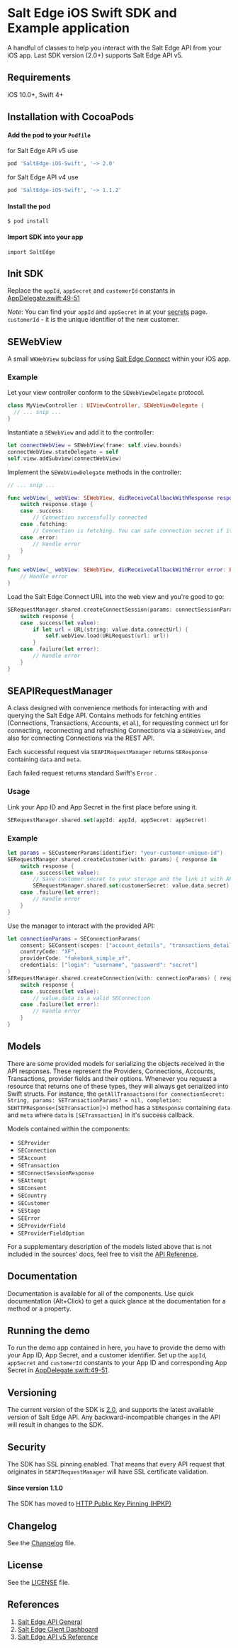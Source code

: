 # Salt Edge iOS Swift SDK and Example application

A handful of classes to help you interact with the Salt Edge API from your iOS app.
Last SDK version (2.0+) supports Salt Edge API v5.

## Requirements

iOS 10.0+, Swift 4+

## Installation with CocoaPods

#### Add the pod to your `Podfile`  

for Salt Edge API v5 use  
```ruby
pod 'SaltEdge-iOS-Swift', '~> 2.0'
```

for Salt Edge API v4 use  
```ruby
pod 'SaltEdge-iOS-Swift', '~> 1.1.2'
```

#### Install the pod

`$ pod install`

#### Import SDK into your app

`import SaltEdge`

## Init SDK

Replace the `appId`, `appSecret` and `customerId` constants in [AppDelegate.swift:49-51](https://github.com/saltedge/saltedge-ios-swift/blob/master/Example/saltedge-ios/AppDelegate.swift#L49-L51)

*Note*: You can find your `appId` and `appSecret` in at your [secrets](https://www.saltedge.com/clients/profile/secrets) page.  `customerId` - it is the unique identifier of the new customer.

## SEWebView

A small `WKWebView` subclass for using [Salt Edge Connect](https://docs.saltedge.com/account_information/v5/#salt_edge_connect) within your iOS app.

### Example

Let your view controller conform to the `SEWebViewDelegate` protocol.

```swift
class MyViewController : UIViewController, SEWebViewDelegate {
  // ... snip ...
}
```

Instantiate a `SEWebView` and add it to the controller:

```swift
let connectWebView = SEWebView(frame: self.view.bounds)
connectWebView.stateDelegate = self
self.view.addSubview(connectWebView)
```

Implement the `SEWebViewDelegate` methods in the controller:

```swift
// ... snip ...

func webView(_ webView: SEWebView, didReceiveCallbackWithResponse response: SEConnectResponse) {
    switch response.stage {
    case .success:
	    // Connection successfully connected
    case .fetching:
	    // Connection is fetching. You can safe connection secret if it is present.
    case .error:
	    // Handle error
    }
}

func webView(_ webView: SEWebView, didReceiveCallbackWithError error: Error) {
	// Handle error
}
```

Load the Salt Edge Connect URL into the web view and you're good to go:

```swift
SERequestManager.shared.createConnectSession(params: connectSessionParams) { response in
	switch response {
	case .success(let value):
		if let url = URL(string: value.data.connectUrl) {
		    self.webView.load(URLRequest(url: url))
		}
	case .failure(let error):
		// Handle error
	}
}

```

## SEAPIRequestManager

A class designed with convenience methods for interacting with and querying the Salt Edge API. Contains methods for fetching entities (Connections, Transactions, Accounts, et al.), for requesting connect url for connecting, reconnecting and refreshing Connections via a `SEWebView`, and also for connecting Connections via the REST API.

Each successful request via `SEAPIRequestManager` returns `SEResponse` containing `data` and `meta`.

Each failed request returns standard Swift's `Error` .

### Usage

Link your App ID and App Secret in the first place before using it.

``` swift
SERequestManager.shared.set(appId: appId, appSecret: appSecret)
```

### Example

```swift
let params = SECustomerParams(identifier: "your-customer-unique-id")
SERequestManager.shared.createCustomer(with: params) { response in
	switch response {
	case .success(let value):
		// Save customer secret to your storage and the link it with API manager
		SERequestManager.shared.set(customerSecret: value.data.secret)
	case .failure(let error):
		// Handle error
	}
}
```

Use the manager to interact with the provided API:

```swift
let connectionParams = SEConnectionParams(
    consent: SEConsent(scopes: ["account_details", "transactions_details"]),
    countryCode: "XF",
    providerCode: "fakebank_simple_xf",
    credentials: ["login": "username", "password": "secret"]
)
SERequestManager.shared.createConnection(with: connectionParams) { response in
    switch response {
    case .success(let value):
	    // value.data is a valid SEConnection
    case .failure(let error):
    	// Handle error
    }
}
```

## Models

There are some provided models for serializing the objects received in the API responses. These represent the Providers, Connections, Accounts, Transactions, provider fields and their options. Whenever you request a resource that returns one of these types, they will always get serialized into Swift structs. For instance, the `getAllTransactions(for connectionSecret: String, params: SETransactionParams? = nil, completion: SEHTTPResponse<[SETransaction]>)` method has a `SEResponse` containing `data` and `meta` where `data` is `[SETransaction]` in it's success callback.

Models contained within the components:

* `SEProvider`
* `SEConnection`
* `SEAccount`
* `SETransaction`
* `SEConnectSessionResponse`
* `SEAttempt`
* `SEConsent`
* `SECountry`
* `SECustomer`
* `SEStage`
* `SEError`
* `SEProviderField`
* `SEProviderFieldOption`

For a supplementary description of the models listed above that is not included in the sources' docs, feel free to visit the [API Reference](https://docs.saltedge.com/account_information/v5/).

## Documentation

Documentation is available for all of the components. Use quick documentation (Alt+Click) to get a quick glance at the documentation for a method or a property.

## Running the demo

To run the demo app contained in here, you have to provide the demo with your App ID, App Secret, and a customer identifier.
Set up the `appId`, `appSecret` and `customerId` constants to your App ID and corresponding App Secret in [AppDelegate.swift:49-51](https://github.com/saltedge/saltedge-ios-swift/blob/master/Example/saltedge-ios/AppDelegate.swift#L49-L51).

## Versioning

The current version of the SDK is [2.0](https://github.com/saltedge/saltedge-ios-swift/releases/tag/2.0), and supports the latest available version of Salt Edge API. Any backward-incompatible changes in the API will result in changes to the SDK.

## Security

The SDK has SSL pinning enabled. That means that every API request that originates in `SEAPIRequestManager` will have SSL certificate validation.

#### Since version 1.1.0

The SDK has moved to [HTTP Public Key Pinning (HPKP)](https://docs.saltedge.com/general/#security)

## Changelog

See the [Changelog](CHANGELOG.md) file.

## License

See the [LICENSE](LICENSE) file.

## References

1. [Salt Edge API General](https://docs.saltedge.com/general/)
2. [Salt Edge Client Dashboard](https://www.saltedge.com/clients/dashboard)
3. [Salt Edge API v5 Reference](https://docs.saltedge.com/account_information/v5/)
